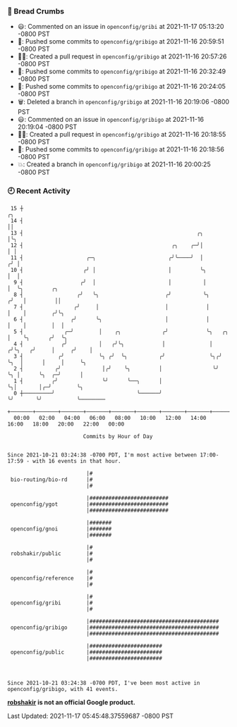 ### 🍞 Bread Crumbs

 * 😃: Commented on an issue in `openconfig/gribi` at 2021-11-17 05:13:20 -0800 PST
 * 🚢: Pushed some commits to `openconfig/gribigo` at 2021-11-16 20:59:51 -0800 PST
 * ✍🏼: Created a pull request in `openconfig/gribigo` at 2021-11-16 20:57:26 -0800 PST
 * 🚢: Pushed some commits to `openconfig/gribigo` at 2021-11-16 20:32:49 -0800 PST
 * 🚢: Pushed some commits to `openconfig/gribigo` at 2021-11-16 20:24:05 -0800 PST
 * 🗑: Deleted a branch in `openconfig/gribigo` at 2021-11-16 20:19:06 -0800 PST
 * 😃: Commented on an issue in `openconfig/gribigo` at 2021-11-16 20:19:04 -0800 PST
 * ✍🏼: Created a pull request in `openconfig/gribigo` at 2021-11-16 20:18:55 -0800 PST
 * 🚢: Pushed some commits to `openconfig/gribigo` at 2021-11-16 20:18:56 -0800 PST
 * 💥: Created a branch in `openconfig/gribigo` at 2021-11-16 20:00:25 -0800 PST

### 🕘 Recent Activity
```
 15 ┼                                                                        ╭╮
 14 ┤                                                                        ││
 13 ┤                                                       ╭╮               │╰╮
 12 ┤                                               ╭╮    ╭─╯│               │ │
 11 ┤                    ╭─╮                       ╭╯╰────╯  │              ╭╯ │
 10 ┤                   ╭╯ │                       │         ╰╮             │  │
  9 ┤                  ╭╯  │                       │          │             │  ╰╮         ╭╮
  8 ┤                 ╭╯   ╰╮                     ╭╯          ╰╮           ╭╯   │         ││
  7 ┤                ╭╯     │                     │            │           │    │        ╭╯╰╮
  6 ┤               ╭╯      ╰╮                    │            │           │    │        │  │
  5 ┤             ╭─╯        │    ╭╮             ╭╯            ╰╮   ╭╮     │    ╰╮      ╭╯  ╰╮
  4 ┤            ╭╯          │   ╭╯╰╮            │              │  ╭╯╰╮   ╭╯     │     ╭╯    │
  3 ┤           ╭╯           ╰╮ ╭╯  ╰╮          ╭╯              ╰╮╭╯  ╰╮  │      │     │     ╰╮
  2 ┤          ╭╯             │╭╯    ╰╮         │                ╰╯    ╰╮ │      ╰╮  ╭─╯      │
  1 ┤         ╭╯              ╰╯      ╰──╮      │                       ╰╮│       │╭─╯        ╰╮
  0 ┼─────────╯                          ╰──────╯                        ╰╯       ╰╯           ╰────────
    +───────+───────+───────+───────+───────+───────+───────+───────+───────+───────+───────+───────+────
  00:00   02:00   04:00   06:00   08:00   10:00   12:00   14:00   16:00   18:00   20:00   22:00   00:00   

						Commits by Hour of Day


Since 2021-10-21 03:24:38 -0700 PDT, I'm most active between 17:00-17:59 - with 16 events in that hour.

```



```
                         |#
 bio-routing/bio-rd      |#
                         |#

                         |#########################
 openconfig/ygot         |#########################
                         |#########################

                         |#######
 openconfig/gnoi         |#######
                         |#######

                         |#
 robshakir/public        |#
                         |#

                         |#
 openconfig/reference    |#
                         |#

                         |#
 openconfig/gribi        |#
                         |#

                         |#########################################
 openconfig/gribigo      |#########################################
                         |#########################################

                         |#######################
 openconfig/public       |#######################
                         |#######################



Since 2021-10-21 03:24:38 -0700 PDT, I've been most active in openconfig/gribigo, with 41 events.

```
**[robshakir](mailto:robjs@google.com) is not an official Google product.**  


Last Updated: 2021-11-17 05:45:48.37559687 -0800 PST

